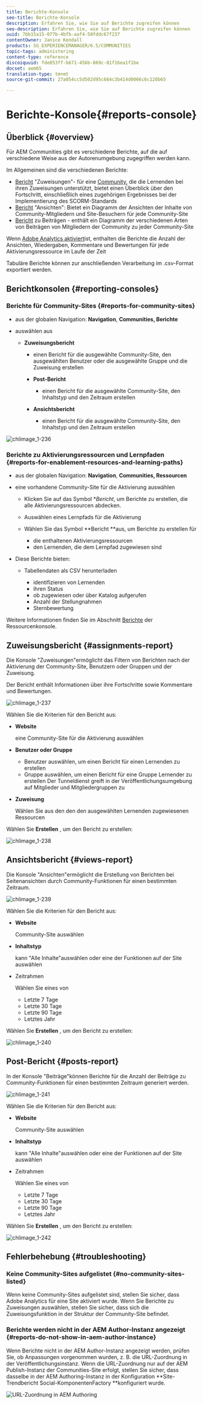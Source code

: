 ```yaml
---
title: Berichte-Konsole
seo-title: Berichte-Konsole
description: Erfahren Sie, wie Sie auf Berichte zugreifen können
seo-description: Erfahren Sie, wie Sie auf Berichte zugreifen können
uuid: 7bb15a15-077b-4bfb-aaf4-50fddc67f237
contentOwner: Janice Kendall
products: SG_EXPERIENCEMANAGER/6.5/COMMUNITIES
topic-tags: administering
content-type: reference
discoiquuid: fde053ff-b671-456b-869c-81f16ea1f1be
docset: aem65
translation-type: tm+mt
source-git-commit: 27a054cc5d502d95c664c3b414d0066c6c120b65

---
```



# Berichte-Konsole{#reports-console}

## Überblick {#overview}

Für AEM Communities gibt es verschiedene Berichte, auf die auf verschiedene Weise aus der Autorenumgebung zugegriffen werden kann.

Im Allgemeinen sind die verschiedenen Berichte:

* [Bericht](#assignments-report) &quot;Zuweisungen&quot;- für eine [Community](/help/communities/overview.md#enablement-community), die die Lernenden bei ihren Zuweisungen unterstützt, bietet einen Überblick über den Fortschritt, einschließlich eines zugehörigen Ergebnisses bei der Implementierung des SCORM-Standards
* [Bericht](#views-report) &quot;Ansichten&quot;: Bietet ein Diagramm der Ansichten der Inhalte von Community-Mitgliedern und Site-Besuchern für jede Community-Site
* [Bericht](#posts-report) zu Beiträgen - enthält ein Diagramm der verschiedenen Arten von Beiträgen von Mitgliedern der Community zu jeder Community-Site

Wenn [Adobe Analytics aktiviert](/help/communities/sites-console.md#analytics)ist, enthalten die Berichte die Anzahl der Ansichten, Wiedergaben, Kommentare und Bewertungen für jede Aktivierungsressource im Laufe der Zeit

Tabuläre Berichte können zur anschließenden Verarbeitung im .csv-Format exportiert werden.

## Berichtkonsolen {#reporting-consoles}

### Berichte für Community-Sites {#reports-for-community-sites}

* aus der globalen Navigation: **Navigation**, **Communities, Berichte**

* auswählen aus

   * **Zuweisungsbericht**

      * einen Bericht für die ausgewählte Community-Site, den ausgewählten Benutzer oder die ausgewählte Gruppe und die Zuweisung erstellen

      * **Post-Bericht**

         * einen Bericht für die ausgewählte Community-Site, den Inhaltstyp und den Zeitraum erstellen
      * **Ansichtsbericht**

         * einen Bericht für die ausgewählte Community-Site, den Inhaltstyp und den Zeitraum erstellen


![chlimage_1-236](assets/chlimage_1-236.png)

### Berichte zu Aktivierungsressourcen und Lernpfaden {#reports-for-enablement-resources-and-learning-paths}

* aus der globalen Navigation: **Navigation**, **Communities, Ressourcen**

* eine vorhandene Community-Site für die Aktivierung auswählen

   * Klicken Sie auf das Symbol **Bericht*, um Berichte zu erstellen, die alle Aktivierungsressourcen abdecken.
   * Auswählen eines Lernpfads für die Aktivierung
   * Wählen Sie das Symbol **Bericht **aus, um Berichte zu erstellen für

      * die enthaltenen Aktivierungsressourcen
      * den Lernenden, die dem Lernpfad zugewiesen sind

* Diese Berichte bieten:

   * Tabellendaten als CSV herunterladen

      * identifizieren von Lernenden
      * ihren Status
      * ob zugewiesen oder über Katalog aufgerufen
      * Anzahl der Stellungnahmen
      * Sternbewertung

Weitere Informationen finden Sie im Abschnitt [Berichte](/help/communities/resources.md#report) der Ressourcenkonsole.

## Zuweisungsbericht {#assignments-report}

Die Konsole &quot;Zuweisungen&quot;ermöglicht das Filtern von Berichten nach der Aktivierung der Community-Site, Benutzern oder Gruppen und der Zuweisung.

Der Bericht enthält Informationen über ihre Fortschritte sowie Kommentare und Bewertungen.

![chlimage_1-237](assets/chlimage_1-237.png)

Wählen Sie die Kriterien für den Bericht aus:

* **Website**

   eine Community-Site für die Aktivierung auswählen

* **Benutzer oder Gruppe**
   * Benutzer auswählen, um einen Bericht für einen Lernenden zu erstellen
   * Gruppe auswählen, um einen Bericht für eine Gruppe Lernender zu erstellen
   Der Tunneldienst greift in der Veröffentlichungsumgebung auf Mitglieder und Mitgliedergruppen zu

* **Zuweisung**

   Wählen Sie aus den den den ausgewählten Lernenden zugewiesenen Ressourcen

Wählen Sie **Erstellen** , um den Bericht zu erstellen:

![chlimage_1-238](assets/chlimage_1-238.png)

## Ansichtsbericht {#views-report}

Die Konsole &quot;Ansichten&quot;ermöglicht die Erstellung von Berichten bei Seitenansichten durch Community-Funktionen für einen bestimmten Zeitraum.

![chlimage_1-239](assets/chlimage_1-239.png)

Wählen Sie die Kriterien für den Bericht aus:

* **Website**

   Community-Site auswählen

* **Inhaltstyp**

   kann &quot;Alle Inhalte&quot;auswählen oder eine der Funktionen auf der Site auswählen

* Zeitrahmen

   Wählen Sie eines von

   * Letzte 7 Tage
   * Letzte 30 Tage
   * Letzte 90 Tage
   * Letztes Jahr

Wählen Sie **Erstellen** , um den Bericht zu erstellen:

![chlimage_1-240](assets/chlimage_1-240.png)

## Post-Bericht {#posts-report}

In der Konsole &quot;Beiträge&quot;können Berichte für die Anzahl der Beiträge zu Community-Funktionen für einen bestimmten Zeitraum generiert werden.

![chlimage_1-241](assets/chlimage_1-241.png)

Wählen Sie die Kriterien für den Bericht aus:

* **Website**

   Community-Site auswählen

* **Inhaltstyp**

   kann &quot;Alle Inhalte&quot;auswählen oder eine der Funktionen auf der Site auswählen

* Zeitrahmen

   Wählen Sie eines von

   * Letzte 7 Tage
   * Letzte 30 Tage
   * Letzte 90 Tage
   * Letztes Jahr

Wählen Sie **Erstellen** , um den Bericht zu erstellen:

![chlimage_1-242](assets/chlimage_1-242.png)

## Fehlerbehebung {#troubleshooting}

### Keine Community-Sites aufgelistet {#no-community-sites-listed}

Wenn keine Community-Sites aufgelistet sind, stellen Sie sicher, dass Adobe Analytics für eine Site aktiviert wurde. Wenn Sie Berichte zu Zuweisungen auswählen, stellen Sie sicher, dass sich die Zuweisungsfunktion in der Struktur der Community-Site befindet.

### Berichte werden nicht in der AEM Author-Instanz angezeigt {#reports-do-not-show-in-aem-author-instance}

Wenn Berichte nicht in der AEM Author-Instanz angezeigt werden, prüfen Sie, ob Anpassungen vorgenommen wurden, z. B. die URL-Zuordnung in der Veröffentlichungsinstanz. Wenn die URL-Zuordnung nur auf der AEM Publish-Instanz der Communities-Site erfolgt, stellen Sie sicher, dass dasselbe in der AEM Authoring-Instanz in der Konfiguration **Site-Trendbericht Social-KomponentenFactory **konfiguriert wurde.

![URL-Zuordnung in AEM Authoring](assets/sitetrend.png)